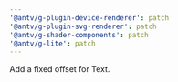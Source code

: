 ```yaml
---
'@antv/g-plugin-device-renderer': patch
'@antv/g-plugin-svg-renderer': patch
'@antv/g-shader-components': patch
'@antv/g-lite': patch
---
```


Add a fixed offset for Text.
